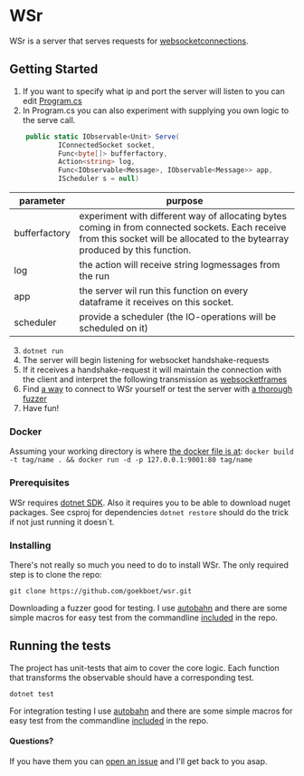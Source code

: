 # WSr

WSr is a server that serves requests for [websocketconnections]( https://tools.ietf.org/html/rfc6455). 

## Getting Started

1. If you want to specify what ip and port the server will listen to you can edit [Program.cs](src/App.WSr/Program.cs)
2. In Program.cs you can also experiment with supplying you own logic to the serve call.
```c#
    public static IObservable<Unit> Serve(
            IConnectedSocket socket,
            Func<byte[]> bufferfactory,
            Action<string> log,
            Func<IObservable<Message>, IObservable<Message>> app,
            IScheduler s = null)
```
|parameter|purpose|
|-|-|
|bufferfactory|experiment with different way of allocating bytes coming in from connected sockets. Each receive from this socket will be allocated to the bytearray produced by this function.|
|log|the action will receive string logmessages from the run|
|app|the server wil run this function on every dataframe it receives on this socket.|
|scheduler|provide a scheduler (the IO-operations will be scheduled on it)|

3. `dotnet run`
4. The server will begin listening for websocket handshake-requests
5. If it receives a handshake-request it will maintain the connection with the client and interpret the following transmission as [websocketframes](https://tools.ietf.org/html/rfc6455#section-5.1)
6. Find [a way](https://www.websocket.org/echo.html) to connect to WSr yourself or test the server with [a thorough fuzzer](https://github.com/crossbario/autobahn-testsuite)
7. Have fun!

### Docker
Assuming your working directory is where [the docker file is at](.):
```docker build -t tag/name . && docker run -d -p 127.0.0.1:9001:80 tag/name```

### Prerequisites

WSr requires [dotnet SDK](https://www.microsoft.com/net/download/core). Also it requires you to be able to download nuget packages. See csproj for dependencies `dotnet restore` should do the trick if not just running it doesn´t. 


### Installing

There's not really so much you need to do to install WSr. The only required step is to clone the repo:

```
git clone https://github.com/goekboet/wsr.git
```

Downloading a fuzzer good for testing. I use [autobahn](https://github.com/crossbario/autobahn-testsuite) and there are some simple macros for easy test from the commandline [included](wsr/test/Fuzzer) in the repo.


## Running the tests

The project has unit-tests that aim to cover the core logic. Each function that transforms the observable should have a corresponding test. 

```dotnet test```

For integration testing I use [autobahn](https://github.com/crossbario/autobahn-testsuite) and there are some simple macros for easy test from the commandline [included](wsr/test/Fuzzer) in the repo.

#### Questions? 
If you have them you can [open an issue](https://github.com/goekboet/wsr/issues) and I'll get back to you asap.
